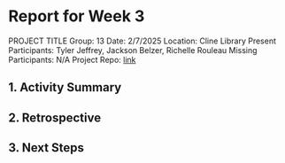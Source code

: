 # Report for Week 3 #
PROJECT TITLE
Group: 13
Date: 2/7/2025
Location: Cline Library
Present Participants: Tyler Jeffrey, Jackson Belzer, Richelle Rouleau
Missing Participants: N/A
Project Repo: [link]()

## 1. Activity Summary ##

## 2. Retrospective ##

## 3. Next Steps ##
